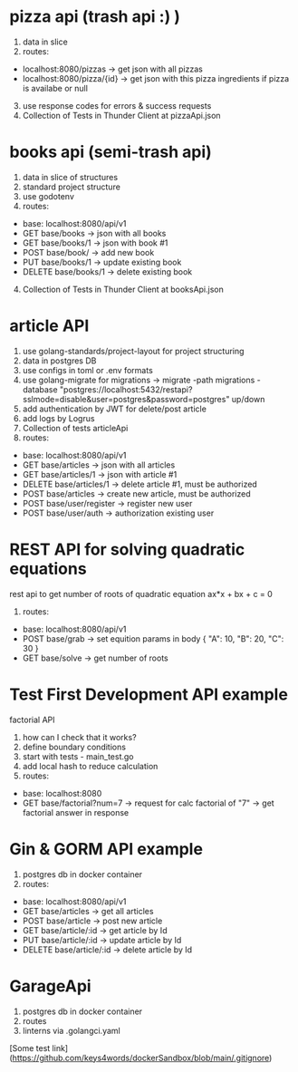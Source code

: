 # pizza api (trash api :) )
1. data in slice
2. routes:
- localhost:8080/pizzas -> get json with all pizzas
- localhost:8080/pizza/{id} -> get json with this pizza ingredients if pizza is availabe or null
3. use response codes for errors & success requests
4. Collection of Tests in Thunder Client at pizzaApi.json

# books api (semi-trash api)
1. data in slice of structures
2. standard project structure
3. use godotenv
3. routes:
- base: localhost:8080/api/v1
- GET    base/books -> json with all books
- GET    base/books/1 -> json with book #1
- POST   base/book/ -> add new book
- PUT    base/books/1 -> update existing book
- DELETE base/books/1 -> delete existing book
4. Collection of Tests in Thunder Client at booksApi.json

# article API
1. use golang-standards/project-layout for project structuring
2. data in postgres DB
3. use configs in toml or .env formats
4. use golang-migrate for migrations -> migrate -path migrations -database "postgres://localhost:5432/restapi?sslmode=disable&user=postgres&password=postgres" up/down
5. add authentication by JWT for delete/post article
6. add logs by Logrus
7. Collection of tests articleApi
7. routes:
- base:   localhost:8080/api/v1
- GET     base/articles -> json with all articles
- GET     base/articles/1 -> json with article #1
- DELETE  base/articles/1 -> delete article #1, must be authorized
- POST    base/articles -> create new article, must be authorized
- POST    base/user/register -> register new user
- POST    base/user/auth -> authorization existing user


# REST API for solving quadratic equations
rest api to get number of roots of quadratic equation ax*x + bx + c = 0
1. routes:
- base: localhost:8080/api/v1
- POST  base/grab -> set equition params in body
{
  "A": 10,
  "B": 20,
  "C": 30
}
- GET   base/solve -> get number of roots

# Test First Development API example
factorial API
1. how can I check that it works?
2. define boundary conditions
3. start with tests - main_test.go
4. add local hash to reduce calculation
5. routes:
- base: localhost:8080
- GET base/factorial?num=7 -> request for calc factorial of "7" -> get factorial answer in response

# Gin & GORM API example
1. postgres db in docker container
2. routes:
- base: localhost:8080/api/v1
- GET     base/articles     -> get all articles
- POST    base/article      -> post new article
- GET     base/article/:id  -> get article by Id
- PUT     base/article/:id  -> update article by Id
- DELETE  base/article/:id  -> delete article by Id

# GarageApi
1. postgres db in docker container
2. routes
3. linterns via .golangci.yaml

[Some test link] (https://github.com/keys4words/dockerSandbox/blob/main/.gitignore)
